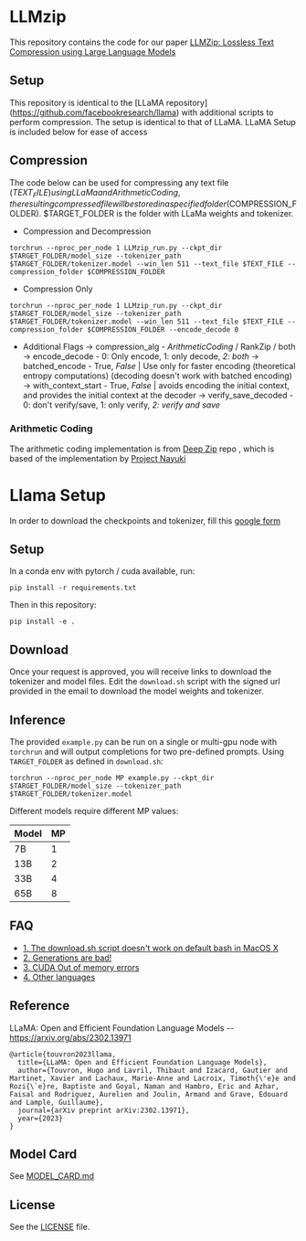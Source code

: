 # LLMzip 

This repository contains the code for our paper [LLMZip: Lossless Text Compression using Large Language Models](https://arxiv.org/abs/2306.04050)

 
## Setup

This repository is identical to the [LLaMA repository] (https://github.com/facebookresearch/llama) with additional scripts to perform compression. The setup is identical to that of LLaMA. LLaMA Setup is included below for ease of access

## Compression

The code below can be used for compressing any text file ($TEXT_FILE) using LLaMa and Arithmetic Coding , the resulting compressed file will be stored in a specified folder ($COMPRESSION_FOLDER). $TARGET_FOLDER is the folder with LLaMa weights and tokenizer.

* Compression and Decompression
  
```
torchrun --nproc_per_node 1 LLMzip_run.py --ckpt_dir $TARGET_FOLDER/model_size --tokenizer_path $TARGET_FOLDER/tokenizer.model --win_len 511 --text_file $TEXT_FILE --compression_folder $COMPRESSION_FOLDER 

```

* Compression Only

```
torchrun --nproc_per_node 1 LLMzip_run.py --ckpt_dir $TARGET_FOLDER/model_size --tokenizer_path $TARGET_FOLDER/tokenizer.model --win_len 511 --text_file $TEXT_FILE --compression_folder $COMPRESSION_FOLDER --encode_decode 0

```
* Additional Flags
  -> compression_alg -  *ArithmeticCoding* / RankZip / both
  -> encode_decode - 0: Only encode, 1: only decode, *2: both*
  -> batched_encode - True, *False* | Use only for faster encoding (theoretical entropy computations) (decoding doesn't work with batched encoding)
  -> with_context_start - True, *False* | avoids encoding the initial context, and provides the initial context at the decoder
  -> verify_save_decoded - 0: don't verify/save, 1: only verify, *2: verify and save*
  

### Arithmetic Coding
The arithmetic coding implementation is from [Deep Zip](https://github.com/mohit1997/DeepZip) repo , which is based of the implementation by [Project Nayuki](https://github.com/nayuki/Reference-arithmetic-coding)

# Llama Setup

In order to download the checkpoints and tokenizer, fill this [google form](https://forms.gle/jk851eBVbX1m5TAv5)

## Setup

In a conda env with pytorch / cuda available, run:
```
pip install -r requirements.txt
```
Then in this repository:
```
pip install -e .
```

## Download

Once your request is approved, you will receive links to download the tokenizer and model files.
Edit the `download.sh` script with the signed url provided in the email to download the model weights and tokenizer.

## Inference

The provided `example.py` can be run on a single or multi-gpu node with `torchrun` and will output completions for two pre-defined prompts. Using `TARGET_FOLDER` as defined in `download.sh`:
```
torchrun --nproc_per_node MP example.py --ckpt_dir $TARGET_FOLDER/model_size --tokenizer_path $TARGET_FOLDER/tokenizer.model
```

Different models require different MP values:

|  Model | MP |
|--------|----|
| 7B     | 1  |
| 13B    | 2  |
| 33B    | 4  |
| 65B    | 8  |

## FAQ

- [1. The download.sh script doesn't work on default bash in MacOS X](FAQ.md#1)
- [2. Generations are bad!](FAQ.md#2)
- [3. CUDA Out of memory errors](FAQ.md#3)
- [4. Other languages](FAQ.md#4)

## Reference

LLaMA: Open and Efficient Foundation Language Models -- https://arxiv.org/abs/2302.13971

```
@article{touvron2023llama,
  title={LLaMA: Open and Efficient Foundation Language Models},
  author={Touvron, Hugo and Lavril, Thibaut and Izacard, Gautier and Martinet, Xavier and Lachaux, Marie-Anne and Lacroix, Timoth{\'e}e and Rozi{\`e}re, Baptiste and Goyal, Naman and Hambro, Eric and Azhar, Faisal and Rodriguez, Aurelien and Joulin, Armand and Grave, Edouard and Lample, Guillaume},
  journal={arXiv preprint arXiv:2302.13971},
  year={2023}
}
```

## Model Card
See [MODEL_CARD.md](MODEL_CARD.md)

## License
See the [LICENSE](LICENSE) file.
